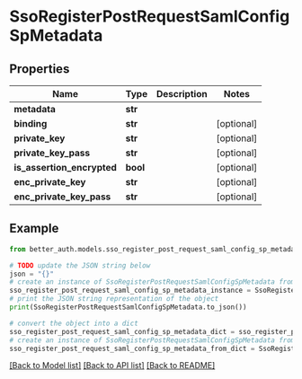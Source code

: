# SsoRegisterPostRequestSamlConfigSpMetadata


## Properties

Name | Type | Description | Notes
------------ | ------------- | ------------- | -------------
**metadata** | **str** |  | 
**binding** | **str** |  | [optional] 
**private_key** | **str** |  | [optional] 
**private_key_pass** | **str** |  | [optional] 
**is_assertion_encrypted** | **bool** |  | [optional] 
**enc_private_key** | **str** |  | [optional] 
**enc_private_key_pass** | **str** |  | [optional] 

## Example

```python
from better_auth.models.sso_register_post_request_saml_config_sp_metadata import SsoRegisterPostRequestSamlConfigSpMetadata

# TODO update the JSON string below
json = "{}"
# create an instance of SsoRegisterPostRequestSamlConfigSpMetadata from a JSON string
sso_register_post_request_saml_config_sp_metadata_instance = SsoRegisterPostRequestSamlConfigSpMetadata.from_json(json)
# print the JSON string representation of the object
print(SsoRegisterPostRequestSamlConfigSpMetadata.to_json())

# convert the object into a dict
sso_register_post_request_saml_config_sp_metadata_dict = sso_register_post_request_saml_config_sp_metadata_instance.to_dict()
# create an instance of SsoRegisterPostRequestSamlConfigSpMetadata from a dict
sso_register_post_request_saml_config_sp_metadata_from_dict = SsoRegisterPostRequestSamlConfigSpMetadata.from_dict(sso_register_post_request_saml_config_sp_metadata_dict)
```
[[Back to Model list]](../README.md#documentation-for-models) [[Back to API list]](../README.md#documentation-for-api-endpoints) [[Back to README]](../README.md)


